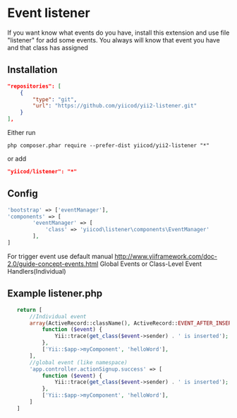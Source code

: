 Event listener
==============

If you want know what events do you have, install this extension and 
use file "listener" for add some events. You always will know
that event you have and that class has assigned

Installation
------------
```json
"repositories": [
    {
        "type": "git",
        "url": "https://github.com/yiicod/yii2-listener.git"
    }  
],
```
Either run

```
php composer.phar require --prefer-dist yiicod/yii2-listener "*"
```

or add

```json
"yiicod/listener": "*"
```

Config
------

```php
'bootstrap' => ['eventManager'],
'components' => [
        'eventManager' => [
            'class' => 'yiicod\listener\components\EventManager'
        ],
]
```
For trigger event use default manual http://www.yiiframework.com/doc-2.0/guide-concept-events.html
Global Events or Class-Level Event Handlers(Individual)

Example listener.php 
--------------------
 ```php
    return [
        //Individual event
        array(ActiveRecord::className(), ActiveRecord::EVENT_AFTER_INSERT) => [
            function ($event) {
                Yii::trace(get_class($event->sender) . ' is inserted');
            },
            ['Yii::$app->myComponent', 'helloWord'],
        ],
        //global event (like namespace)
        'app.controller.actionSignup.success' => [
            function ($event) {
                Yii::trace(get_class($event->sender) . ' is inserted');
            },
            ['Yii::$app->myComponent', 'helloWord'],
        ]
    ]
 ```
